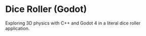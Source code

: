 # Dice Roller (Godot)
Exploring 3D physics with C++ and Godot 4 in a literal dice roller application.
